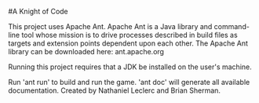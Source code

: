 #A Knight of Code

This project uses Apache Ant. Apache Ant is a Java library and command-line tool whose mission is to drive processes
described in build files as targets and extension points dependent upon each other.
The Apache Ant library can be downloaded here: ant.apache.org

Running this project requires that a JDK be installed on the user's machine.

Run 'ant run' to build and run the game. 'ant doc' will generate all available documentation.
Created by Nathaniel Leclerc and Brian Sherman.
